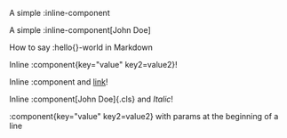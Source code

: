 A simple :inline-component

A simple :inline-component[John Doe]

How to say :hello{}-world in Markdown

Inline :component{key="value" key2=value2}!

Inline :component and [link](https://example.com)!

Inline :component[John Doe]{.cls} and _Italic_!

:component{key="value" key2=value2} with params at the beginning of a line
